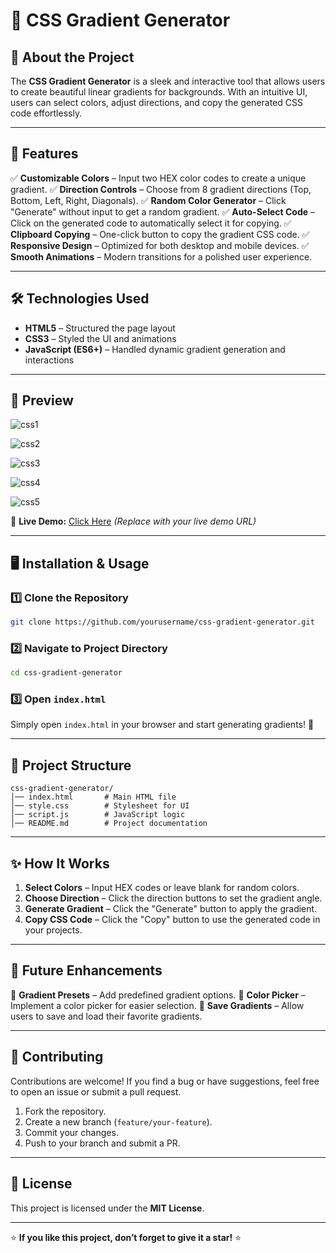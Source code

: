 # 🌈 CSS Gradient Generator


## 🎨 About the Project
The **CSS Gradient Generator** is a sleek and interactive tool that allows users to create beautiful linear gradients for backgrounds. With an intuitive UI, users can select colors, adjust directions, and copy the generated CSS code effortlessly.

---

## 🚀 Features

✅ **Customizable Colors** – Input two HEX color codes to create a unique gradient.
✅ **Direction Controls** – Choose from 8 gradient directions (Top, Bottom, Left, Right, Diagonals).
✅ **Random Color Generator** – Click "Generate" without input to get a random gradient.
✅ **Auto-Select Code** – Click on the generated code to automatically select it for copying.
✅ **Clipboard Copying** – One-click button to copy the gradient CSS code.
✅ **Responsive Design** – Optimized for both desktop and mobile devices.
✅ **Smooth Animations** – Modern transitions for a polished user experience.

---

## 🛠️ Technologies Used
- **HTML5** – Structured the page layout
- **CSS3** – Styled the UI and animations
- **JavaScript (ES6+)** – Handled dynamic gradient generation and interactions

---

## 📸 Preview
![css1](https://github.com/user-attachments/assets/9c295645-4d46-439d-8304-964653666982)

![css2](https://github.com/user-attachments/assets/b6e1675e-ab16-4a36-85ca-ac16b8ddc9e1)

![css3](https://github.com/user-attachments/assets/be963946-c484-4e8e-8c21-557b49d64107)

![css4](https://github.com/user-attachments/assets/6fccb843-7c0c-4cf3-9560-67eb832b18b3)

![css5](https://github.com/user-attachments/assets/adb1f7e1-4e9a-4b1c-9bba-0896b6a175f4)


🔗 **Live Demo:** [Click Here](#) *(Replace with your live demo URL)*

---

## 🖥️ Installation & Usage

### 1️⃣ Clone the Repository
```bash
git clone https://github.com/yourusername/css-gradient-generator.git
```

### 2️⃣ Navigate to Project Directory
```bash
cd css-gradient-generator
```

### 3️⃣ Open `index.html`
Simply open `index.html` in your browser and start generating gradients! 🎨

---

## 📂 Project Structure
```
css-gradient-generator/
│── index.html       # Main HTML file
│── style.css        # Stylesheet for UI
│── script.js        # JavaScript logic
│── README.md        # Project documentation
```

---

## ✨ How It Works
1. **Select Colors** – Input HEX codes or leave blank for random colors.
2. **Choose Direction** – Click the direction buttons to set the gradient angle.
3. **Generate Gradient** – Click the "Generate" button to apply the gradient.
4. **Copy CSS Code** – Click the "Copy" button to use the generated code in your projects.

---

## 🎯 Future Enhancements
🚀 **Gradient Presets** – Add predefined gradient options.
🎨 **Color Picker** – Implement a color picker for easier selection.
📌 **Save Gradients** – Allow users to save and load their favorite gradients.

---

## 🤝 Contributing
Contributions are welcome! If you find a bug or have suggestions, feel free to open an issue or submit a pull request.

1. Fork the repository.
2. Create a new branch (`feature/your-feature`).
3. Commit your changes.
4. Push to your branch and submit a PR.

---

## 📜 License
This project is licensed under the **MIT License**.

---

⭐ **If you like this project, don’t forget to give it a star!** ⭐

